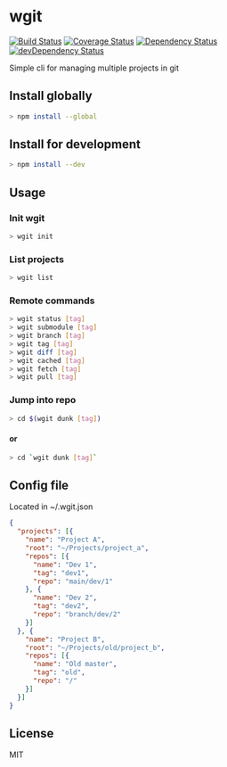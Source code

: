# wgit

[![Build Status][travis-image]][travis-url]
[![Coverage Status][coveralls-image]][coveralls-url]
[![Dependency Status][david-image]][david-url]
[![devDependency Status][david-dev-image]][david-dev-url]

Simple cli for managing multiple projects in git

## Install globally

```bash
> npm install --global
```

## Install for development

```bash
> npm install --dev
```

## Usage

### Init wgit

```bash
> wgit init
```

### List projects

```bash
> wgit list
```

### Remote commands

```bash
> wgit status [tag]
> wgit submodule [tag]
> wgit branch [tag]
> wgit tag [tag]
> wgit diff [tag]
> wgit cached [tag]
> wgit fetch [tag]
> wgit pull [tag]
```

### Jump into repo

```bash
> cd $(wgit dunk [tag])
```

#### or

```bash
> cd `wgit dunk [tag]`
```

## Config file

Located in ~/.wgit.json

```json
{
  "projects": [{
    "name": "Project A",
    "root": "~/Projects/project_a",
    "repos": [{
      "name": "Dev 1",
      "tag": "dev1",
      "repo": "main/dev/1"
    }, {
      "name": "Dev 2",
      "tag": "dev2",
      "repo": "branch/dev/2"
    }]
  }, {
    "name": "Project B",
    "root": "~/Projects/old/project_b",
    "repos": [{
      "name": "Old master",
      "tag": "old",
      "repo": "/"
    }]
  }]
}
```

## License

MIT

[travis-image]: https://travis-ci.org/Mc01/wgit.svg?branch=master
[travis-url]: https://travis-ci.org/Mc01/wgit

[coveralls-image]: https://coveralls.io/repos/github/Mc01/wgit/badge.svg?branch=master
[coveralls-url]: https://coveralls.io/github/Mc01/wgit?branch=master

[david-image]: https://david-dm.org/Mc01/wgit.svg
[david-url]: https://david-dm.org/Mc01/wgit

[david-dev-image]: https://david-dm.org/Mc01/wgit/dev-status.svg
[david-dev-url]: https://david-dm.org/Mc01/wgit#info=devDependencies
